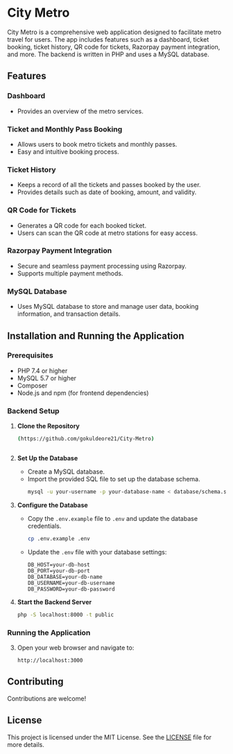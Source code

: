 # City Metro

City Metro is a comprehensive web application designed to facilitate metro travel for users. The app includes features such as a dashboard, ticket booking, ticket history, QR code for tickets, Razorpay payment integration, and more. The backend is written in PHP and uses a MySQL database.

## Features

### Dashboard
- Provides an overview of the metro services.

### Ticket and Monthly Pass Booking
- Allows users to book metro tickets and monthly passes.
- Easy and intuitive booking process.

### Ticket History
- Keeps a record of all the tickets and passes booked by the user.
- Provides details such as date of booking, amount, and validity.

### QR Code for Tickets
- Generates a QR code for each booked ticket.
- Users can scan the QR code at metro stations for easy access.

### Razorpay Payment Integration
- Secure and seamless payment processing using Razorpay.
- Supports multiple payment methods.


### MySQL Database
- Uses MySQL database to store and manage user data, booking information, and transaction details.

## Installation and Running the Application

### Prerequisites
- PHP 7.4 or higher
- MySQL 5.7 or higher
- Composer
- Node.js and npm (for frontend dependencies)
  
### Backend Setup

1. **Clone the Repository**
   ```bash
   (https://github.com/gokuldeore21/City-Metro)
   


3. **Set Up the Database**
   - Create a MySQL database.
   - Import the provided SQL file to set up the database schema.
     ```bash
     mysql -u your-username -p your-database-name < database/schema.sql
     ```

4. **Configure the Database**
   - Copy the `.env.example` file to `.env` and update the database credentials.
     ```bash
     cp .env.example .env
     ```
   - Update the `.env` file with your database settings:
     ```env
     DB_HOST=your-db-host
     DB_PORT=your-db-port
     DB_DATABASE=your-db-name
     DB_USERNAME=your-db-username
     DB_PASSWORD=your-db-password
     ```

5. **Start the Backend Server**
   ```bash
   php -S localhost:8000 -t public
   ```


### Running the Application
3. Open your web browser and navigate to:
   ```url
   http://localhost:3000
   ```

## Contributing

Contributions are welcome!


## License

This project is licensed under the MIT License. See the [LICENSE](LICENSE) file for more details.
